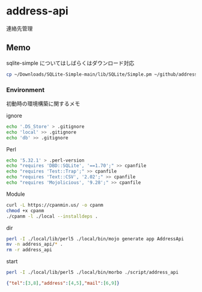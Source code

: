 # address-api

連絡先管理

## Memo

sqlite-simple についてはしばらくはダウンロード対応

```zsh
cp ~/Downloads/SQLite-Simple-main/lib/SQLite/Simple.pm ~/github/address-api/lib/SQLite
```

### Environment

初動時の環境構築に関するメモ

ignore

```zsh
echo '.DS_Store' > .gitignore
echo 'local' >> .gitignore
echo 'db' >> .gitignore
```

Perl

```zsh
echo '5.32.1' > .perl-version
echo "requires 'DBD::SQLite', '==1.70';" >> cpanfile
echo "requires 'Test::Trap';" >> cpanfile
echo "requires 'Text::CSV', '2.02';" >> cpanfile
echo "requires 'Mojolicious', '9.28';" >> cpanfile
```

Module

```zsh
curl -L https://cpanmin.us/ -o cpanm
chmod +x cpanm
./cpanm -l ./local --installdeps .
```

dir

```zsh
perl -I ./local/lib/perl5 ./local/bin/mojo generate app AddressApi
mv -n address_api/* .
rm -r address_api
```

start

```zsh
perl -I ./local/lib/perl5 ./local/bin/morbo ./script/address_api
```

```json
{"tel":[3,8],"address":[4,5],"mail":[6,9]}
```
